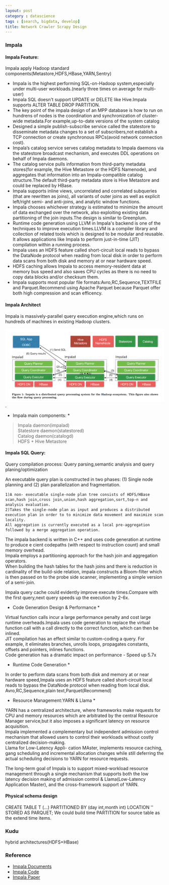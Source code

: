 ```yaml
---
layout: post
category : datascience
tags : [search, bigdata, develop]
title: Network Crawler Scrapy Design
---
```


### Impala

#### Impala Feature:

Impala apply Hadoop standard components(Metastore,HDFS,HBase,YARN,Sentry)

- Impala is the highest performing SQL-on-Hadoop system,especially under multi-user workloads.(nearly three times on average for multi-user)
- Impala SQL doesn't support UPDATE or DELETE like Hive.Impala supports ALTER TABLE DROP PARTITION.
- The key point of the impala design of an MPP database is how to run on hundrens of nodes is the coordination and synchronization of cluster-wide metadata.For example,up-to-date versions of the system catalog
- Designed a simple publish-subscribe service called the statestore to disseminate metadata changes to a set of subscribers,not establish a TCP connection or create synchronous RPCs(avoid network connection cost).
- Impala’s catalog service serves catalog metadata to Impala daemons via the statestore broadcast mechanism, and executes DDL operations on behalf of Impala daemons.
- The catalog service pulls information from third-party metadata stores(for example, the Hive Metastore or the HDFS Namenode), and aggregates that information into an Impala-compatible catalog structure.The default third-party metadata store is Hive Metastore and could be replaced by HBase.
- Impala supports inline views, uncorrelated and correlated subqueries (that are rewritten as joins), all variants of outer joins as well as explicit left/right semi- and anti-joins, and analytic window functions.
- Impala chooses whichever strategy is estimated to minimize the amount of data exchanged over the network, also exploiting existing data partitioning of the join inputs.The design is similar to Greenplum.
- Runtime code generation using LLVM in Impala's backend is one of the techniques to improve execution times.LLVM is a compiler library and collection of related tools which is designed to be modular and reusable. It allows applications like Impala to perform just-in-time (JIT) compilation within a running process.
- Impala uses an HDFS feature called short-circuit local reads to bypass the DataNode protocol when reading from local disk in order to perform data scans from both disk and memory at or near hardware speed.
- HDFS caching allows Impala to access memory-resident data at memory bus speed and also saves CPU cycles as there is no need to copy data blocks and/or checksum them.
- Impala supports most popular file formats:Avro,RC,Sequence,TEXTFILE and Parquet.Recommend using Apache Parquet because Parquet offer both high compression and scan efficency.


#### Impala Architect

Impala is massively-parallel query execution engine,which runs on hundreds of machines in existing Hadoop clusters.

![Impala Architecture](_includes/Impala_arch.png).

* Impala main components: *

> Impala daemon(impalad) <br/> 
> Statestore daemon(statestored) <br/>
> Catalog daemon(catalogd) <br/>
> HDFS + Hive Metastore <br/>

#### Impala SQL Query:

Query compilation process: Query parsing,semantic analysis and query planing/optimization

An executable query plan is constructed in two phases: (1) Single node planning and (2) plan parallelization and fragmentation.<br/>

	1)A non- executable single-node plan tree consists of HDFS/HBase scan,hash join,cross join,union,hash aggregation,sort,top-n and analysis evaluation.
	2)Takes the single-node plan as input and produces a distributed execution plan in order to to minimize data movement and maximize scan locality.
    All aggregation is currently executed as a local pre-aggregation followed by a merge aggregation operation.

The impala backend is written in C++ and uses code generation at runtime to produce e cient codepaths (with respect to instruction count) and small memory overhead.<br/>
Impala employs a partitioning approach for the hash join and aggregation operators.<br/>
When building the hash tables for the hash joins and there is reduction in cardinality of the build-side relation, impala constructs a Bloom-filter which is then passed on to the probe side scanner, implementing a simple version of a semi-join.

Impala query cache could evidently improve execute times.Compare with the first query,next query speeds up the execution by 2-6x.

* Code Generation Design & Performance *

Virtual function calls incur a large performance penalty and cost large runtime overheads.Impala uses code generation to replace the virtual function call with a call directly to the correct function, which can then be inlined.<br/>
JIT compilation has an effect similar to custom-coding a query. For example, it eliminates branches, unrolls loops, propagates constants, offsets and pointers, inlines functions.<br/>
Code generation has a dramatic impact on performance - Speed up 5.7x

* Runtime Code Generation *

In order to perform data scans from both disk and memory at or near hardware speed,Impala uses an HDFS feature called short-circuit local reads to bypass the DataNode protocol when reading from local disk.
Avro,RC,Sequence,plain text,Parquet(Recommend)

* Resource Management:YARN & Llama *

YARN has a centralized architecture, where frameworks make requests for CPU and memory resources which are arbitrated by the central Resource Manager service,but it also imposes a significant latency on resource acquisition.<br/>
Impala implemented a complementary but independent admission control mechanism that allowed users to control their workloads without costly centralized decision-making.<br/>
Llama for Low-Latency Appli- cation MAster, implements resource caching, gang scheduling and incremental allocation changes while still deferring the actual scheduling decisions to YARN for resource requests.

The long-term goal of Impala is to support mixed-workload resource management through a single mechanism that supports both the low latency decision making of admission control & Llama(Low-Latency Application Master), and the cross-framework support of YARN.

#### Physical schema design 

CREATE TABLE T (...) PARTITIONED BY (day int,month int) LOCATION '<hdfs-path>' STORED AS PARQUET;
We could build time PARTITION for source table as the extend time items.  


### Kudu

hybrid architectures(HDFS+HBase)



### Reference

- [Impala Documents](http://www.cloudera.com/documentation/enterprise/latest/topics/impala.html)
- [Impala Code](https://github.com/cloudera/Impala/wiki)
- [Impala Paper]()

